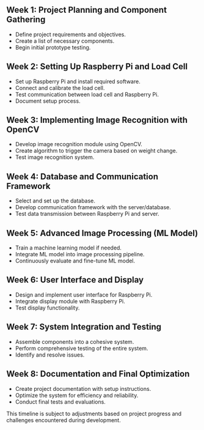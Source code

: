 ## Week 1: Project Planning and Component Gathering
- Define project requirements and objectives.
- Create a list of necessary components.
- Begin initial prototype testing.

## Week 2: Setting Up Raspberry Pi and Load Cell
- Set up Raspberry Pi and install required software.
- Connect and calibrate the load cell.
- Test communication between load cell and Raspberry Pi.
- Document setup process.

## Week 3: Implementing Image Recognition with OpenCV
- Develop image recognition module using OpenCV.
- Create algorithm to trigger the camera based on weight change.
- Test image recognition system.

## Week 4: Database and Communication Framework
- Select and set up the database.
- Develop communication framework with the server/database.
- Test data transmission between Raspberry Pi and server.

## Week 5: Advanced Image Processing (ML Model)
- Train a machine learning model if needed.
- Integrate ML model into image processing pipeline.
- Continuously evaluate and fine-tune ML model.

## Week 6: User Interface and Display
- Design and implement user interface for Raspberry Pi.
- Integrate display module with Raspberry Pi.
- Test display functionality.

## Week 7: System Integration and Testing
- Assemble components into a cohesive system.
- Perform comprehensive testing of the entire system.
- Identify and resolve issues.

## Week 8: Documentation and Final Optimization
- Create project documentation with setup instructions.
- Optimize the system for efficiency and reliability.
- Conduct final tests and evaluations.

This timeline is subject to adjustments based on project progress and challenges encountered during development.
